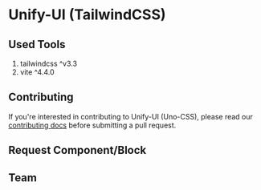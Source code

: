 # Unify-UI (TailwindCSS)


## Used Tools

1. tailwindcss ^v3.3
2. vite ^4.4.0

## Contributing
If you're interested in contributing to Unify-UI (Uno-CSS), please read our [contributing docs](CONTRIBUTING.MD) before submitting a pull request.


## Request Component/Block


## Team